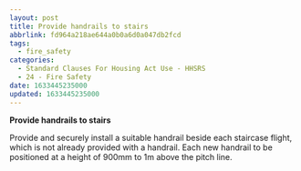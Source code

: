 ```yaml
---
layout: post
title: Provide handrails to stairs
abbrlink: fd964a218ae644a0b0a6d0a047db2fcd
tags:
  - fire_safety
categories:
  - Standard Clauses For Housing Act Use - HHSRS
  - 24 - Fire Safety
date: 1633445235000
updated: 1633445235000
---
```


**Provide handrails to stairs**

Provide and securely install a suitable handrail beside each staircase flight, which is not already provided with a handrail. Each new handrail to be positioned at a height of 900mm to 1m above the pitch line.
